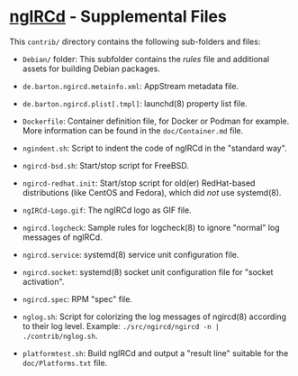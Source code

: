 # [ngIRCd](https://ngircd.barton.de) - Supplemental Files

This `contrib/` directory contains the following sub-folders and files:

- `Debian/` folder: This subfolder contains the _rules_ file and additional
  assets for building Debian packages.

- `de.barton.ngircd.metainfo.xml`: AppStream metadata file.

- `de.barton.ngircd.plist[.tmpl]`: launchd(8) property list file.

- `Dockerfile`: Container definition file, for Docker or Podman for example.
  More information can be found in the `doc/Container.md` file.

- `ngindent.sh`: Script to indent the code of ngIRCd in the "standard way".

- `ngircd-bsd.sh`: Start/stop script for FreeBSD.

- `ngircd-redhat.init`: Start/stop script for old(er) RedHat-based
  distributions (like CentOS and Fedora), which did _not_ use systemd(8).

- `ngIRCd-Logo.gif`: The ngIRCd logo as GIF file.

- `ngircd.logcheck`: Sample rules for logcheck(8) to ignore "normal" log
  messages of ngIRCd.

- `ngircd.service`: systemd(8) service unit configuration file.

- `ngircd.socket`: systemd(8) socket unit configuration file for "socket
  activation".

- `ngircd.spec`: RPM "spec" file.

- `nglog.sh`: Script for colorizing the log messages of ngircd(8) according to
  their log level. Example: `./src/ngircd/ngircd -n | ./contrib/nglog.sh`.

- `platformtest.sh`: Build ngIRCd and output a "result line" suitable for
  the `doc/Platforms.txt` file.
